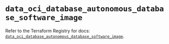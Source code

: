 # `data_oci_database_autonomous_database_software_image`

Refer to the Terraform Registry for docs: [`data_oci_database_autonomous_database_software_image`](https://registry.terraform.io/providers/oracle/oci/7.19.0/docs/data-sources/database_autonomous_database_software_image).
